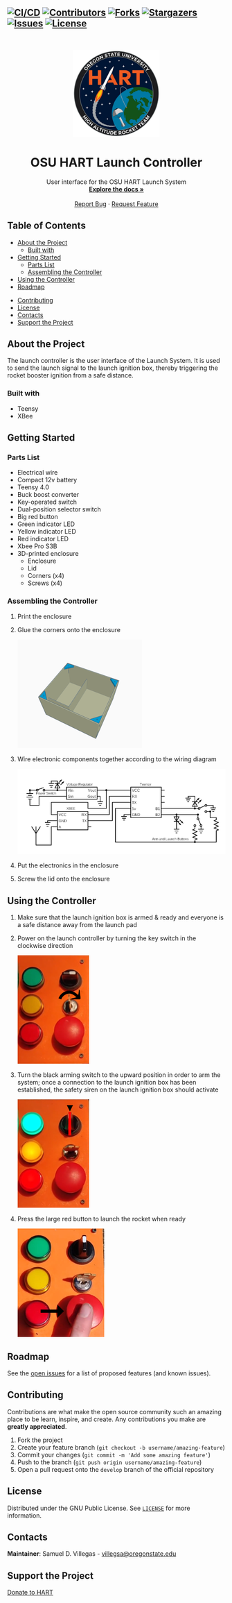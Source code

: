 <!-- GitHub Badges/Shields -->
<!-- See https://shields.io/ for more options. -->
[![CI/CD][cicd-shield]][cicd-url]
[![Contributors][contributors-shield]][contributors-url]
[![Forks][forks-shield]][forks-url]
[![Stargazers][stars-shield]][stars-url]
[![Issues][issues-shield]][issues-url]
[![License][license-shield]][license-url]
-----
<br />
<p align="center">
  <!-- PROJECT LOGO -->
  <a href="https://osuaiaa.com/hart">
	<img src="./docs/images/HARTlogo.jpg" width="200px" height="auto"/>
  </a>

  <!-- PROJECT TITLE -->
  <h1 align="center">OSU HART Launch Controller</h1>

  <p align="center">
    <!-- SHORT PROJECT DESCRIPTION -->
    User interface for the OSU HART Launch System
    <br />
    <!-- LINK TO DOCUMENTATION -->
    <a href="https://hart-avionics.github.io/osu-hart-user-interface/"><strong>Explore the docs »</strong></a>
    <br />
    <br />
    <!-- LINK TO DEMO
    <a href="INSERT LINK TO DEMO HERE">View Demo</a>
    · -->
    <!-- LINK TO ISSUES -->
    <a href="https://github.com/HART-Avionics/osu-hart-user-interface/issues">Report Bug</a>
    ·
    <!-- LINK TO ISSUES -->
    <a href="https://github.com/HART-Avionics/osu-hart-user-interface/issues">Request Feature</a>
  </p>
</p>

Table of Contents
---------------------
- [About the Project](#about-the-project)
  - [Built with](#about-the-project-built-with)
- [Getting Started](#getting-started)
  - [Parts List](#getting-started-parts-list)
  - [Assembling the Controller](#getting-started-assembling)
- [Using the Controller](#usage)
- [Roadmap](#roadmap)
<!--
- [FAQ](#faq)
-->
- [Contributing](#contributing)
- [License](#license)
- [Contacts](#contacts)
- [Support the Project](#donate)
<!--
- [Acknowledgements](#acknowledgements)
-->

<a name="about-the-project"></a>
About the Project
---------------------
<!-- Description of the project and it's intended purpose or origin story. -->
The launch controller is the user interface of the Launch System. It is used to send the launch signal to the launch ignition box, thereby triggering the rocket booster ignition from a safe distance.

<a name="about-the-project-built-with"></a>
### Built with
<!-- This section should list any major frameworks that you built your project using. Leave any add-ons/plugins for the Acknowledgements section. Here are a few examples.
- [Sphinx](https://www.sphinx-doc.org/en/master/usage/installation.html) documentation generator
- [TexLive](https://www.tug.org/texlive/)
-->
- Teensy
- XBee

<a name="getting-started"></a>
Getting Started
---------------------
<!-- This is an example of how you may give instructions on setting up your project locally. To get a local copy up and running follow these simple example steps. -->

<a name="getting-started-parts-list"></a>
### Parts List
- Electrical wire
- Compact 12v battery
- Teensy 4.0
- Buck boost converter
- Key-operated switch
- Dual-position selector switch
- Big red button
- Green indicator LED
- Yellow indicator LED
- Red indicator LED
- Xbee Pro S3B
- 3D-printed enclosure
  - Enclosure
  - Lid
  - Corners (x4)
  - Screws (x4)

<a name="getting-started-assembling"></a>
### Assembling the Controller
1. Print the enclosure
2. Glue the corners onto the enclosure

    ![Enclosure corner placement][corner-placement]

3. Wire electronic components together according to the wiring diagram

    ![Wiring diagram][wiring-diagram]

4. Put the electronics in the enclosure
5. Screw the lid onto the enclosure

<a name="usage"></a>
Using the Controller
---------------------
1. Make sure that the launch ignition box is armed & ready and everyone is a safe distance away from the launch pad
2. Power on the launch controller by turning the key switch in the clockwise direction

    ![Key-operated power switch][powering-on]

3. Turn the black arming switch to the upward position in order to arm the system; once a connection to the launch ignition box has been established, the safety siren on the launch ignition box should activate

    ![Dual-position arming selector switch in vertical position][arming]

4. Press the large red button to launch the rocket when ready

    ![Dual-position arming selector switch in vertical position][launching]

<a name="roadmap"></a>
Roadmap
----------
See the [open issues][issues-url] for a list of proposed features (and known issues).

<!--
<a name="faq"></a>
FAQ
----
-->

<a name="contributing"></a>
Contributing
---------------
Contributions are what make the open source community such an amazing place to be learn, inspire, and create. Any contributions you make are **greatly appreciated**.

1. Fork the project
2. Create your feature branch (`git checkout -b username/amazing-feature`)
3. Commit your changes (`git commit -m 'Add some amazing feature'`)
4. Push to the branch (`git push origin username/amazing-feature`)
5. Open a pull request onto the `develop` branch of the official repository

<a name="license"></a>
License
-----------
Distributed under the GNU Public License. See [`LICENSE`][license] for more information.

<a name="contacts"></a>
Contacts
-----------
<!-- Your Name - @your_twitter - example@example.com -->
**Maintainer**: Samuel D. Villegas - villegsa@oregonstate.edu

<a name="donate"></a>
Support the Project
--------------------
[Donate to HART][donate-url]
<!--
<a name="acknowledgements"></a>
Acknowledgements
-----------------
- [GitHub Emoji Cheat Sheet](https://www.webpagefx.com/tools/emoji-cheat-sheet)
- [Img Shields](https://shields.io)
- [Choose an Open Source License](https://choosealicense.com)
- [GitHub Pages](https://pages.github.com)
- [Animate.css](https://daneden.github.io/animate.css)
- [Loaders.css](https://connoratherton.com/loaders)
- [Slick Carousel](https://kenwheeler.github.io/slick)
- [Smooth Scroll](https://github.com/cferdinandi/smooth-scroll)
- [Sticky Kit](http://leafo.net/sticky-kit)
- [JVectorMap](http://jvectormap.com)
- [Font Awesome](https://fontawesome.com)
-->
<!-- MARKDOWN LINKS & IMAGES -->
<!-- https://www.markdownguide.org/basic-syntax/#reference-style-links -->
[cicd-shield]: https://github.com/HART-Avionics/osu-hart-user-interface/workflows/CI/CD/badge.svg?branch=develop
[cicd-url]: https://github.com/HART-Avionics/docs/actions "CI/CD"
[contributors-shield]: https://img.shields.io/github/contributors/HART-Avionics/osu-hart-user-interface
[contributors-url]: https://github.com/HART-Avionics/osu-hart-user-interface/graphs/contributors
[forks-shield]: https://img.shields.io/github/forks/HART-Avionics/osu-hart-user-interface
[forks-url]: https://github.com/HART-Avionics/osu-hart-user-interface/network/members
[stars-shield]: https://img.shields.io/github/stars/HART-Avionics/osu-hart-user-interface
[stars-url]: https://github.com/HART-Avionics/osu-hart-user-interface/stargazers
[issues-shield]: https://img.shields.io/github/issues/HART-Avionics/osu-hart-user-interface
[issues-url]: https://github.com/HART-Avionics/osu-hart-user-interface/issues
[license-shield]: https://img.shields.io/github/license/HART-Avionics/osu-hart-user-interface
[license-url]: https://github.com/HART-Avionics/osu-hart-user-interface/blob/main/LICENSE
[corner-placement]: ./docs/images/corner_placement.png "Enclosure corner placement"
[wiring-diagram]: ./docs/images/wiring_diagram.png "Wiring diagram"
[powering-on]: ./docs/images/power_on.png
[arming]: ./docs/images/arming.png
[launching]: ./docs/images/launching.png
[license]: ./LICENSE "GNU Public License"
[donate-url]: https://osuaiaa.com/donate
